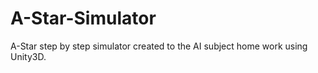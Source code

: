 # A-Star-Simulator
A-Star step by step simulator created to the AI subject home work using Unity3D.
